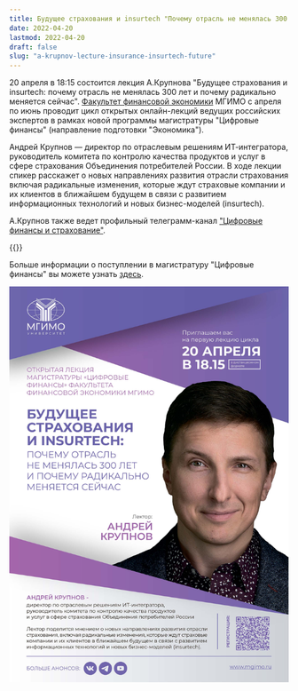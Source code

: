```yaml
---
title: Будущее страхования и insurtech "Почему отрасль не менялась 300 лет и почему радикально меняется сейчас"
date: 2022-04-20
lastmod: 2022-04-20
draft: false
slug: "a-krupnov-lecture-insurance-insurtech-future"
---
```


20 апреля в 18:15 состоится лекция А.Крупнова "Будущее страхования и insurtech: почему отрасль не менялась 300 лет и почему радикально меняется сейчас". [Факультет финансовой экономики](https://finec.mgimo.ru) МГИМО с апреля по июнь проводит цикл открытых онлайн-лекций ведущих российских экспертов в рамках новой программы магистратуры "Цифровые финансы" (направление подготовки "Экономика").

Андрей Крупнов — директор по отраслевым решениям ИТ-интегратора, руководитель комитета по контролю качества продуктов и услуг в сфере страхования Объединения потребителей России. В ходе лекции спикер расскажет о новых направлениях развития отрасли страхования включая радикальные изменения, которые ждут страховые компании и их клиентов в ближайшем будущем в связи с развитием информационных технологий и новых бизнес-моделей (insurtech).

А.Крупнов также ведет профильный телеграмм-канал ["Цифровые финансы и страхование"](https://t.me/krupnov_a).

{{<youtube DiWocuszDRI>}}

Больше информации о поступлении в магистратуру "Цифровые финансы" вы можете узнать [здесь](http://pk.odin.mgimo.ru/master/cf.html).

![Приглашение](image.jpg)
